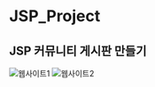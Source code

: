 # JSP_Project
## JSP 커뮤니티 게시판 만들기

![웹사이트1](https://user-images.githubusercontent.com/32161395/81049955-2dd31d80-8efa-11ea-90da-e72f586886cd.png)
![웹사이트2](https://user-images.githubusercontent.com/32161395/81050118-6ffc5f00-8efa-11ea-9f45-be9c11b3972f.png)
<br>
